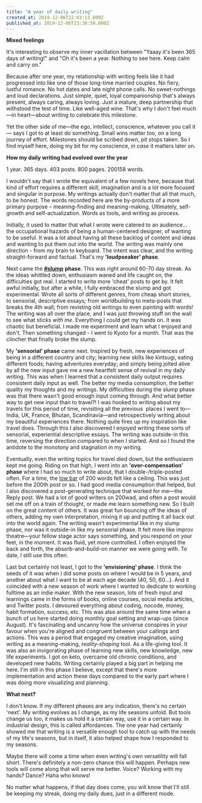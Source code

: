 ```yaml
---
title: "A year of daily writing"
created_at: 2019-12-06T22:03:13.000Z
published_at: 2019-12-06T23:30:59.000Z
---
```

**Mixed feelings**

It's interesting to observe my inner vacillation between "Yaaay it's been 365 days of writing!" and "Oh it's been a year. Nothing to see here. Keep calm and carry on." 

  

Because after one year, my relationship with writing feels like it had progressed into like one of those long-time married couples. No fiery, lustful romance. No hot dates and late night phone calls. No sweet-nothings and loud declarations. Just simple, quiet, loyal companionship that's always present, always caring, always loving. Just a mature, deep partnership that withstood the test of time. Like well-aged wine. That's why I don't feel much—in heart—about writing to celebrate this milestone. 

  

Yet the other side of me—the ego, intellect, conscience, whatever you call it— says I got to at least do something. Small wins matter too, on a long journey of effort. Milestones should be scribed down, pit stops taken. So I find myself here, doing my bit for my conscience, _in case_ it matters later on.

  

**How my daily writing had evolved over the year**

1 year. 365 days. 403 posts. 800 pages. 200158 words. 

  

I wouldn't say that I wrote the equivalent of a few novels here, because that kind of effort requires a different skill, imagination and is a lot more focused and singular in purpose. My writings actually don't matter that all that much, to be honest. The words recorded here are the by-products of a more primary purpose – meaning-finding and meaning-making. Ultimately, self-growth and self-actualization. Words as tools, and writing as process. 

  

Initially, it used to matter that what I wrote were catered to an audience... the occupational hazards of being a human-centered designer, of wanting to be useful. It was a lot about having all these backlog of content and ideas and wanting to put them out into the world. The writing was mainly one direction - from my brain to keyboard. The intent was clear, and the writing straight-forward and factual. That's my **'loudpseaker' phase**.

  

Next came the [**#slump**](https://200wordsaday.com/categories/slump) **phase**. This was right around 60-70 day streak. As the ideas whittled down, enthusiasm waned and life caught on, the difficulties got real. I started to write more 'cheat' posts to get by. It felt awful initially, but after a while, I fully embraced the slump and got experimental. Wrote all sorts of different genres, from cheap short stories, to sensorial, descriptive essays; from worldbuilding to meta-posts that breaks the 4th wall; from revisting old writings to even painting with words! The writing was all over the place, and I was just throwing stuff on the wall to see what sticks _with me_. Everything I could get my hands on. It was chaotic but beneficial. I made me experiment and learn what I enjoyed and don't. Then something changed - I went to Kyoto for a month. That was the clincher that finally broke the slump. 

  

My **'sensorial' phase** came next. Inspired by fresh, new experiences of being in a different country and city; learning new skills like kintsugi, eating different foods; having adventures everyday; and simply being jolted alive by all the new input gave me a new heartfelt sense of revival in my daily writing. This was when I learned that a consistent daily output requires consistent daily input as well. The better my media consumption, the better quality my thoughts and my writings. My difficulties during the slump phase was that there wasn't good enough input coming through. And what better way to get new input than to travel?! I was hooked to writing about my travels for this period of time, revisiting all the previous  places I went to—India, UK, France, Bhutan, Scandinavia—and retrospectively writing about my beautiful experiences there. Nothing quite fires up my inspiration like travel does. Through this I also discovered I enjoyed writing these sorts of sensorial, experiential descriptive essays. The writing was outside-in this time, reversing the direction compared to when I started. And so I found the antidote to the monotony and stagnation in my writing. 

  

Eventually, even the writing topics for travel died down, but the enthusiasm kept me going. Riding on that high, I went into an **'over-compensation' phase** where I had so much to write about, that I double-/triple-posted often. For a time, the [low bar](https://200wordsaday.com/words/when-the-low-bar-of-200-words-becomes-a-ceiling-174795cdbed5c7f975) of 200 words felt like a ceiling. This was just before the 200th post or so. I had good media consumption that helped, but I also discovered a post-generating technique that worked for me—the Reply post. We had a lot of good writers on 200wad, and often a post would set me off on a train of thought, or made me learn something new. So I built on the great content of others. It was great fun bouncing off the ideas of others, adding my own interpretation, mixing it up and putting it all back out into the world again. The writing wasn't experimental like in my slump phase, nor was it outside-in like my sensorial phase. It felt more like improv theatre—your fellow stage actor says something, and you respond on your feet, in the moment. It was fluid, yet more controlled. I often enjoyed the back and forth, the absorb-and-build-on manner we were going with. To date, I still use this often.  

  

Last but certainly not least, I got to the **'envisioning' phase**. I think the seeds of it was when I did some posts on where I would be in 5 years, and another about what I want to be at each age decade (40, 50, 60...). And it coincided with a new season of work where I wanted to dedicate to working fulltime as an indie maker. With the new season, lots of fresh input and learnings came in the forms of books, online courses, social media articles, and Twitter posts. I devoured everything about coding, nocode, money, habit formation, success, etc. This was also around the same time when a bunch of us here started doing monthly goal setting and wrap-ups (since August). It's fascinating and uncanny how the universe conspires in your favour when you're aligned and congruent between your callings and actions. This was a period that engaged my creative imagination, using writing as a meaning-making, _reality-shaping_ tool. As a life-giving tool. It was also an invigorating phase of learning new skills, new knowledge, new life experiments. I got on keto, overcame old chronic conditions, and developed new habits. Writing certainly played a big part in helping me here. I'm still in this phase I believe, except that there's more implementation and action these days compared to the early part where I was doing more visualizing and planning.

  

**What next?**

I don't know. If my different phases are any indication, there's no certain 'next'. My writing evolves as I change, as my life seasons unfold. But tools change us too, it makes us hold it a certain way, use it in a certain way. In industrial design, this is called affordances. The one year had certainly showed me that writing is a versatile enough tool to catch up with the needs of my life's seasons, but in itself, it also helped shape how I responded to my seasons. 

  

Maybe there will come a time when even writing's own versatility will fall short. There's definitely a non-zero chance this will happen. Perhaps new tools will come along that will serve me better. Voice? Working with my hands? Dance? Haha who knows! 

  

No matter what happens, if that day does come, you will know that I'll still be keeping my streak, doing my daily dues, just in a different mode.
